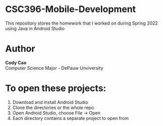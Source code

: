 # CSC396-Mobile-Development
This repository stores the homework that I worked on during Spring 2022 using Java in Android Studio

# Author
**Cody Cao** <br/> 
Computer Science Major - DePauw Unviversity

# To open these projects:
1. Download and install Android Studio
2. Clone the directories or the whole repo 
3. Open Android Studio, choose File -> Open 
4. Each directory contains a separate project to open from
